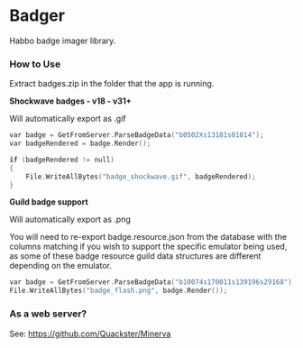 # Badger
 Habbo badge imager library.
 
### How to Use

Extract badges.zip in the folder that the app is running.

**Shockwave badges - v18 - v31+**

Will automatically export as .gif

```c
var badge = GetFromServer.ParseBadgeData("b0502Xs13181s01014");
var badgeRendered = badge.Render();

if (badgeRendered != null)
{
    File.WriteAllBytes("badge_shockwave.gif", badgeRendered);
}
```

**Guild badge support**

Will automatically export as .png

You will need to re-export badge.resource.json from the database with the columns matching if you wish to support the specific emulator being used, as some of these badge resource guild data structures are different depending on the emulator.

```c
var badge = GetFromServer.ParseBadgeData("b10074s170011s139196s29168");
File.WriteAllBytes("badge_flash.png", badge.Render());
```

### As a web server?

See: https://github.com/Quackster/Minerva

